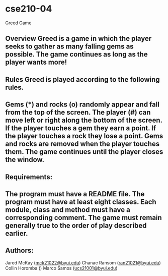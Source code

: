 # cse210-04
Greed Game

Overview Greed is a game in which the player seeks to gather as many falling gems as possible. The game continues as long as the player wants more!
---------------------------------------------------------------------------------------------------------------------------------------------------------
Rules Greed is played according to the following rules.
---------------------------------------------------------------------------------------------------------------------------------------------------------
Gems (*) and rocks (o) randomly appear and fall from the top of the screen. The player (#) can move left or right along the bottom of the screen. If the player touches a gem they earn a point. If the player touches a rock they lose a point. Gems and rocks are removed when the player touches them. The game continues until the player closes the window.
---------------------------------------------------------------------------------------------------------------------------------------------------------
Requirements:
---------------------------------------------------------------------------------------------------------------------------------------------------------
The program must have a README file. 
The program must have at least eight classes. 
Each module, class and method must have a corresponding comment. 
The game must remain generally true to the order of play described earlier. 
---------------------------------------------------------------------------------------------------------------------------------------------------------

Authors:
---------------------------------------------------------------------------------------------------------------------------------------------------------
Jared McKay (mck21022@byui.edu)
Chanae Ransom (ran21021@byui.edu)
Collin Horomba ()
Marco Samos (ucs21001@byui.edu)